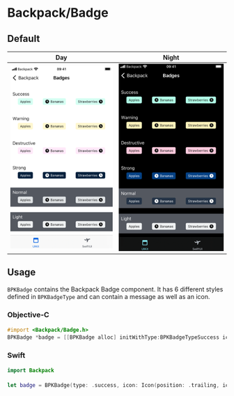 # Backpack/Badge

## Default

| Day | Night |
| --- | --- | 
| ![iPhone 8 simulator](https://raw.githubusercontent.com/Skyscanner/backpack-ios/main/screenshots/iPhone%208-badge___all_lm.png)| ![iPhone 8 simulator - dark mode](https://raw.githubusercontent.com/Skyscanner/backpack-ios/main/screenshots/iPhone%208-badge___all_dm.png) |

## Usage

`BPKBadge` contains the Backpack Badge component. It has 6 different styles defined in `BPKBadgeType` and can contain a message as well as an icon.


### Objective-C

```objective-c
#import <Backpack/Badge.h>
BPKBadge *badge = [[BPKBadge alloc] initWithType:BPKBadgeTypeSuccess icon:[[BPKBadgeIcon alloc] initWithPosition:BPKBadgeIconPositionLeading iconName:BPKSmallIconTick] message:@"Hello Travel"];
```

### Swift


```swift
import Backpack

let badge = BPKBadge(type: .success, icon: Icon(position: .trailing, iconName: .tick), message: "Hello Travel")
```
